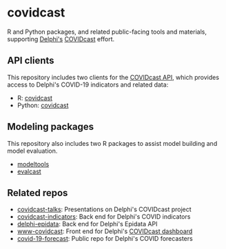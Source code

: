 # covidcast

R and Python packages, and related public-facing tools and materials,
supporting [Delphi's](https://delphi.cmu.edu) 
[COVIDcast](https://covidcast.cmu.edu) effort. 

## API clients

This repository includes two clients for the [COVIDcast
API](https://cmu-delphi.github.io/delphi-epidata/api/covidcast.html), which
provides access to Delphi's COVID-19 indicators and related data:

- R: [covidcast](https://cmu-delphi.github.io/covidcast/covidcastR/)
- Python: [covidcast](https://cmu-delphi.github.io/covidcast/covidcast-py/html/)

## Modeling packages

This repository also includes two R packages to assist model building and 
model evaluation.

- [modeltools](https://cmu-delphi.github.io/covidcast/modeltoolsR/)
- [evalcast](https://cmu-delphi.github.io/covidcast/evalcastR/)

## Related repos

- [covidcast-talks](https://github.com/cmu-delphi/delphi-epidata/): 
  Presentations on Delphi's COVIDcast project
- [covidcast-indicators](https://github.com/cmu-delphi/covidcast-indicators/):
  Back end for Delphi's COVID indicators 
- [delphi-epidata](https://github.com/cmu-delphi/delphi-epidata/): Back end for
  Delphi's Epidata API 
- [www-covidcast](https://github.com/cmu-delphi/www-covidcast/): Front end for
  Delphi's [COVIDcast dashboard](https://covidcast.cmu.edu) 
- [covid-19-forecast](https://github.com/cmu-delphi/covid-19-forecast/): Public
  repo for Delphi's COVID forecasters 

